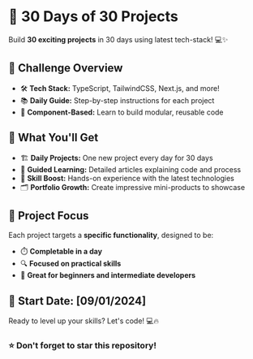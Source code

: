 # 🚀 30 Days of 30 Projects

Build **30 exciting projects** in 30 days using latest tech-stack! 💻✨

## 🎯 Challenge Overview

- 🛠️ **Tech Stack:** TypeScript, TailwindCSS, Next.js, and more!
- 📚 **Daily Guide:** Step-by-step instructions for each project
- 🧩 **Component-Based:** Learn to build modular, reusable code

## 🌟 What You'll Get

- 🏗️ **Daily Projects:** One new project every day for 30 days
- 📝 **Guided Learning:** Detailed articles explaining code and process
- 💪 **Skill Boost:** Hands-on experience with the latest technologies
- 🗂️ **Portfolio Growth:** Create impressive mini-products to showcase

## 🎨 Project Focus

Each project targets a **specific functionality**, designed to be:

- ⏱️ **Completable in a day**
- 🔍 **Focused on practical skills**
- 🚀 **Great for beginners and intermediate developers**

## 📅 Start Date: [09/01/2024]

Ready to level up your skills? Let's code! 💻🔥

### ⭐ Don't forget to star this repository!
